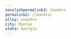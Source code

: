 ```yaml
---
﻿nonslashpermalink2: leandro
permalink2: /leandro/
alley: Leandro
city: Monroe
state: Georgia
---
```

